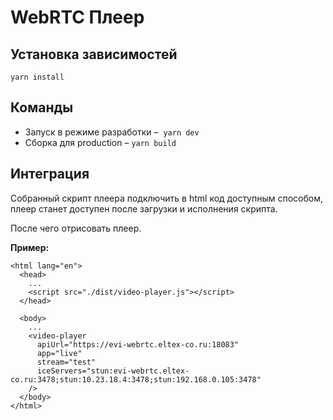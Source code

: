 # WebRTC Плеер

## Установка зависимостей

```yarn install```

## Команды

- Запуск в режиме разработки – 
  ```yarn dev```
- Сборка для production –
  ```yarn build```

## Интеграция

Собранный скрипт плеера подключить в html код доступным способом, плеер станет доступен после загрузки и исполнения скрипта.

После чего отрисовать плеер.

**Пример:**

```
<html lang="en">
  <head>
    ...
    <script src="./dist/video-player.js"></script>
  </head>

  <body>
    ...
    <video-player
      apiUrl="https://evi-webrtc.eltex-co.ru:18083"
      app="live"
      stream="test"
      iceServers="stun:evi-webrtc.eltex-co.ru:3478;stun:10.23.18.4:3478;stun:192.168.0.105:3478"
    />
  </body>
</html>
```

